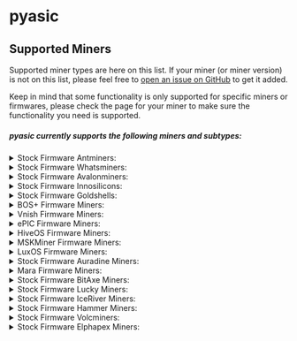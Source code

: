 # pyasic
## Supported Miners

Supported miner types are here on this list.  If your miner (or miner version) is not on this list, please feel free to [open an issue on GitHub](https://github.com/UpstreamData/pyasic/issues) to get it added.

Keep in mind that some functionality is only supported for specific miners or firmwares, please check the page for your miner to make sure the functionality you need is supported.

##### pyasic currently supports the following miners and subtypes:
<style>
details {
    margin:0px;
    padding-top:0px;
    padding-bottom:0px;
}
</style>

<details>
<summary>Stock Firmware Antminers:</summary>
    <ul>
        <details>
            <summary>X3 Series:</summary>
                <ul>
                    <li><a href="../antminer/X3#d3-stock">D3 (Stock)</a></li>
                    <li><a href="../antminer/X3#hs3-stock">HS3 (Stock)</a></li>
                    <li><a href="../antminer/X3#l3_1-stock">L3+ (Stock)</a></li>
                    <li><a href="../antminer/X3#ka3-stock">KA3 (Stock)</a></li>
                    <li><a href="../antminer/X3#ks3-stock">KS3 (Stock)</a></li>
                </ul>
        </details>
        <details>
            <summary>X5 Series:</summary>
                <ul>
                    <li><a href="../antminer/X5#dr5-stock">DR5 (Stock)</a></li>
                    <li><a href="../antminer/X5#ks5-stock">KS5 (Stock)</a></li>
                    <li><a href="../antminer/X5#ks5-stock">KS5 (Stock)</a></li>
                </ul>
        </details>
        <details>
            <summary>X7 Series:</summary>
                <ul>
                    <li><a href="../antminer/X7#l7-stock">L7 (Stock)</a></li>
                    <li><a href="../antminer/X7#k7-stock">K7 (Stock)</a></li>
                    <li><a href="../antminer/X7#d7-stock">D7 (Stock)</a></li>
                </ul>
        </details>
        <details>
            <summary>X9 Series:</summary>
                <ul>
                    <li><a href="../antminer/X9#e9pro-stock">E9Pro (Stock)</a></li>
                    <li><a href="../antminer/X9#d9-stock">D9 (Stock)</a></li>
                    <li><a href="../antminer/X9#s9-stock">S9 (Stock)</a></li>
                    <li><a href="../antminer/X9#s9i-stock">S9i (Stock)</a></li>
                    <li><a href="../antminer/X9#s9j-stock">S9j (Stock)</a></li>
                    <li><a href="../antminer/X9#t9-stock">T9 (Stock)</a></li>
                    <li><a href="../antminer/X9#l9-stock">L9 (Stock)</a></li>
                </ul>
        </details>
        <details>
            <summary>X15 Series:</summary>
                <ul>
                    <li><a href="../antminer/X15#z15-stock">Z15 (Stock)</a></li>
                    <li><a href="../antminer/X15#z15-pro-stock">Z15 Pro (Stock)</a></li>
                </ul>
        </details>
        <details>
            <summary>X17 Series:</summary>
                <ul>
                    <li><a href="../antminer/X17#s17-stock">S17 (Stock)</a></li>
                    <li><a href="../antminer/X17#s17_1-stock">S17+ (Stock)</a></li>
                    <li><a href="../antminer/X17#s17-pro-stock">S17 Pro (Stock)</a></li>
                    <li><a href="../antminer/X17#s17e-stock">S17e (Stock)</a></li>
                    <li><a href="../antminer/X17#t17-stock">T17 (Stock)</a></li>
                    <li><a href="../antminer/X17#t17_1-stock">T17+ (Stock)</a></li>
                    <li><a href="../antminer/X17#t17e-stock">T17e (Stock)</a></li>
                </ul>
        </details>
        <details>
            <summary>X19 Series:</summary>
                <ul>
                    <li><a href="../antminer/X19#s19-stock">S19 (Stock)</a></li>
                    <li><a href="../antminer/X19#s19l-stock">S19L (Stock)</a></li>
                    <li><a href="../antminer/X19#s19-pro-stock">S19 Pro (Stock)</a></li>
                    <li><a href="../antminer/X19#s19j-stock">S19j (Stock)</a></li>
                    <li><a href="../antminer/X19#s19i-stock">S19i (Stock)</a></li>
                    <li><a href="../antminer/X19#s19_1-stock">S19+ (Stock)</a></li>
                    <li><a href="../antminer/X19#s19j-no-pic-stock">S19j No PIC (Stock)</a></li>
                    <li><a href="../antminer/X19#s19-pro_1-stock">S19 Pro+ (Stock)</a></li>
                    <li><a href="../antminer/X19#s19j-pro-stock">S19j Pro (Stock)</a></li>
                    <li><a href="../antminer/X19#s19j_1-stock">S19j+ (Stock)</a></li>
                    <li><a href="../antminer/X19#s19j-pro_1-stock">S19j Pro+ (Stock)</a></li>
                    <li><a href="../antminer/X19#s19-xp-stock">S19 XP (Stock)</a></li>
                    <li><a href="../antminer/X19#s19a-stock">S19a (Stock)</a></li>
                    <li><a href="../antminer/X19#s19a-pro-stock">S19a Pro (Stock)</a></li>
                    <li><a href="../antminer/X19#s19-hydro-stock">S19 Hydro (Stock)</a></li>
                    <li><a href="../antminer/X19#s19-pro-hydro-stock">S19 Pro Hydro (Stock)</a></li>
                    <li><a href="../antminer/X19#s19-pro_1-hydro-stock">S19 Pro+ Hydro (Stock)</a></li>
                    <li><a href="../antminer/X19#s19k-pro-stock">S19K Pro (Stock)</a></li>
                    <li><a href="../antminer/X19#s19j-xp-stock">S19j XP (Stock)</a></li>
                    <li><a href="../antminer/X19#t19-stock">T19 (Stock)</a></li>
                </ul>
        </details>
        <details>
            <summary>X21 Series:</summary>
                <ul>
                    <li><a href="../antminer/X21#s21-stock">S21 (Stock)</a></li>
                    <li><a href="../antminer/X21#s21-stock">S21 (Stock)</a></li>
                    <li><a href="../antminer/X21#s21-stock">S21 (Stock)</a></li>
                    <li><a href="../antminer/X21#s21_1-stock">S21+ (Stock)</a></li>
                    <li><a href="../antminer/X21#s21_1-hydro-stock">S21+ Hydro (Stock)</a></li>
                    <li><a href="../antminer/X21#s21-pro-stock">S21 Pro (Stock)</a></li>
                    <li><a href="../antminer/X21#t21-stock">T21 (Stock)</a></li>
                    <li><a href="../antminer/X21#s21-hydro-stock">S21 Hydro (Stock)</a></li>
                </ul>
        </details>
    </ul>
</details>
<details>
<summary>Stock Firmware Whatsminers:</summary>
    <ul>
        <details>
            <summary>M2X Series:</summary>
                <ul>
                    <li><a href="../whatsminer/M2X#m20p-v10-stock">M20P V10 (Stock)</a></li>
                    <li><a href="../whatsminer/M2X#m20p-v30-stock">M20P V30 (Stock)</a></li>
                    <li><a href="../whatsminer/M2X#m20s_1-v30-stock">M20S+ V30 (Stock)</a></li>
                    <li><a href="../whatsminer/M2X#m20s-v10-stock">M20S V10 (Stock)</a></li>
                    <li><a href="../whatsminer/M2X#m20s-v20-stock">M20S V20 (Stock)</a></li>
                    <li><a href="../whatsminer/M2X#m20s-v30-stock">M20S V30 (Stock)</a></li>
                    <li><a href="../whatsminer/M2X#m20-v10-stock">M20 V10 (Stock)</a></li>
                    <li><a href="../whatsminer/M2X#m21s_1-v20-stock">M21S+ V20 (Stock)</a></li>
                    <li><a href="../whatsminer/M2X#m21s-v20-stock">M21S V20 (Stock)</a></li>
                    <li><a href="../whatsminer/M2X#m21s-v60-stock">M21S V60 (Stock)</a></li>
                    <li><a href="../whatsminer/M2X#m21s-v70-stock">M21S V70 (Stock)</a></li>
                    <li><a href="../whatsminer/M2X#m21-v10-stock">M21 V10 (Stock)</a></li>
                    <li><a href="../whatsminer/M2X#m29-v10-stock">M29 V10 (Stock)</a></li>
                </ul>
        </details>
        <details>
            <summary>M3X Series:</summary>
                <ul>
                    <li><a href="../whatsminer/M3X#m30k-v10-stock">M30K V10 (Stock)</a></li>
                    <li><a href="../whatsminer/M3X#m30l-v10-stock">M30L V10 (Stock)</a></li>
                    <li><a href="../whatsminer/M3X#m30s_1_1-v10-stock">M30S++ V10 (Stock)</a></li>
                    <li><a href="../whatsminer/M3X#m30s_1_1-v20-stock">M30S++ V20 (Stock)</a></li>
                    <li><a href="../whatsminer/M3X#m30s_1_1-ve30-stock">M30S++ VE30 (Stock)</a></li>
                    <li><a href="../whatsminer/M3X#m30s_1_1-ve40-stock">M30S++ VE40 (Stock)</a></li>
                    <li><a href="../whatsminer/M3X#m30s_1_1-ve50-stock">M30S++ VE50 (Stock)</a></li>
                    <li><a href="../whatsminer/M3X#m30s_1_1-vf40-stock">M30S++ VF40 (Stock)</a></li>
                    <li><a href="../whatsminer/M3X#m30s_1_1-vg30-stock">M30S++ VG30 (Stock)</a></li>
                    <li><a href="../whatsminer/M3X#m30s_1_1-vg40-stock">M30S++ VG40 (Stock)</a></li>
                    <li><a href="../whatsminer/M3X#m30s_1_1-vg50-stock">M30S++ VG50 (Stock)</a></li>
                    <li><a href="../whatsminer/M3X#m30s_1_1-vh10-stock">M30S++ VH10 (Stock)</a></li>
                    <li><a href="../whatsminer/M3X#m30s_1_1-vh100-stock">M30S++ VH100 (Stock)</a></li>
                    <li><a href="../whatsminer/M3X#m30s_1_1-vh110-stock">M30S++ VH110 (Stock)</a></li>
                    <li><a href="../whatsminer/M3X#m30s_1_1-vh20-stock">M30S++ VH20 (Stock)</a></li>
                    <li><a href="../whatsminer/M3X#m30s_1_1-vh30-stock">M30S++ VH30 (Stock)</a></li>
                    <li><a href="../whatsminer/M3X#m30s_1_1-vh40-stock">M30S++ VH40 (Stock)</a></li>
                    <li><a href="../whatsminer/M3X#m30s_1_1-vh50-stock">M30S++ VH50 (Stock)</a></li>
                    <li><a href="../whatsminer/M3X#m30s_1_1-vh60-stock">M30S++ VH60 (Stock)</a></li>
                    <li><a href="../whatsminer/M3X#m30s_1_1-vh70-stock">M30S++ VH70 (Stock)</a></li>
                    <li><a href="../whatsminer/M3X#m30s_1_1-vh80-stock">M30S++ VH80 (Stock)</a></li>
                    <li><a href="../whatsminer/M3X#m30s_1_1-vh90-stock">M30S++ VH90 (Stock)</a></li>
                    <li><a href="../whatsminer/M3X#m30s_1_1-vi30-stock">M30S++ VI30 (Stock)</a></li>
                    <li><a href="../whatsminer/M3X#m30s_1_1-vj20-stock">M30S++ VJ20 (Stock)</a></li>
                    <li><a href="../whatsminer/M3X#m30s_1_1-vj30-stock">M30S++ VJ30 (Stock)</a></li>
                    <li><a href="../whatsminer/M3X#m30s_1_1-vj50-stock">M30S++ VJ50 (Stock)</a></li>
                    <li><a href="../whatsminer/M3X#m30s_1_1-vj60-stock">M30S++ VJ60 (Stock)</a></li>
                    <li><a href="../whatsminer/M3X#m30s_1_1-vj70-stock">M30S++ VJ70 (Stock)</a></li>
                    <li><a href="../whatsminer/M3X#m30s_1_1-vk30-stock">M30S++ VK30 (Stock)</a></li>
                    <li><a href="../whatsminer/M3X#m30s_1_1-vk40-stock">M30S++ VK40 (Stock)</a></li>
                    <li><a href="../whatsminer/M3X#m30s_1-v10-stock">M30S+ V10 (Stock)</a></li>
                    <li><a href="../whatsminer/M3X#m30s_1-v100-stock">M30S+ V100 (Stock)</a></li>
                    <li><a href="../whatsminer/M3X#m30s_1-v20-stock">M30S+ V20 (Stock)</a></li>
                    <li><a href="../whatsminer/M3X#m30s_1-v30-stock">M30S+ V30 (Stock)</a></li>
                    <li><a href="../whatsminer/M3X#m30s_1-v40-stock">M30S+ V40 (Stock)</a></li>
                    <li><a href="../whatsminer/M3X#m30s_1-v50-stock">M30S+ V50 (Stock)</a></li>
                    <li><a href="../whatsminer/M3X#m30s_1-v60-stock">M30S+ V60 (Stock)</a></li>
                    <li><a href="../whatsminer/M3X#m30s_1-v70-stock">M30S+ V70 (Stock)</a></li>
                    <li><a href="../whatsminer/M3X#m30s_1-v80-stock">M30S+ V80 (Stock)</a></li>
                    <li><a href="../whatsminer/M3X#m30s_1-v90-stock">M30S+ V90 (Stock)</a></li>
                    <li><a href="../whatsminer/M3X#m30s_1-ve100-stock">M30S+ VE100 (Stock)</a></li>
                    <li><a href="../whatsminer/M3X#m30s_1-ve30-stock">M30S+ VE30 (Stock)</a></li>
                    <li><a href="../whatsminer/M3X#m30s_1-ve40-stock">M30S+ VE40 (Stock)</a></li>
                    <li><a href="../whatsminer/M3X#m30s_1-ve50-stock">M30S+ VE50 (Stock)</a></li>
                    <li><a href="../whatsminer/M3X#m30s_1-ve60-stock">M30S+ VE60 (Stock)</a></li>
                    <li><a href="../whatsminer/M3X#m30s_1-ve70-stock">M30S+ VE70 (Stock)</a></li>
                    <li><a href="../whatsminer/M3X#m30s_1-ve80-stock">M30S+ VE80 (Stock)</a></li>
                    <li><a href="../whatsminer/M3X#m30s_1-ve90-stock">M30S+ VE90 (Stock)</a></li>
                    <li><a href="../whatsminer/M3X#m30s_1-vf20-stock">M30S+ VF20 (Stock)</a></li>
                    <li><a href="../whatsminer/M3X#m30s_1-vf30-stock">M30S+ VF30 (Stock)</a></li>
                    <li><a href="../whatsminer/M3X#m30s_1-vg20-stock">M30S+ VG20 (Stock)</a></li>
                    <li><a href="../whatsminer/M3X#m30s_1-vg30-stock">M30S+ VG30 (Stock)</a></li>
                    <li><a href="../whatsminer/M3X#m30s_1-vg40-stock">M30S+ VG40 (Stock)</a></li>
                    <li><a href="../whatsminer/M3X#m30s_1-vg50-stock">M30S+ VG50 (Stock)</a></li>
                    <li><a href="../whatsminer/M3X#m30s_1-vg60-stock">M30S+ VG60 (Stock)</a></li>
                    <li><a href="../whatsminer/M3X#m30s_1-vh10-stock">M30S+ VH10 (Stock)</a></li>
                    <li><a href="../whatsminer/M3X#m30s_1-vh20-stock">M30S+ VH20 (Stock)</a></li>
                    <li><a href="../whatsminer/M3X#m30s_1-vh30-stock">M30S+ VH30 (Stock)</a></li>
                    <li><a href="../whatsminer/M3X#m30s_1-vh40-stock">M30S+ VH40 (Stock)</a></li>
                    <li><a href="../whatsminer/M3X#m30s_1-vh50-stock">M30S+ VH50 (Stock)</a></li>
                    <li><a href="../whatsminer/M3X#m30s_1-vh60-stock">M30S+ VH60 (Stock)</a></li>
                    <li><a href="../whatsminer/M3X#m30s_1-vh70-stock">M30S+ VH70 (Stock)</a></li>
                    <li><a href="../whatsminer/M3X#m30s_1-vi30-stock">M30S+ VI30 (Stock)</a></li>
                    <li><a href="../whatsminer/M3X#m30s_1-vj30-stock">M30S+ VJ30 (Stock)</a></li>
                    <li><a href="../whatsminer/M3X#m30s_1-vj40-stock">M30S+ VJ40 (Stock)</a></li>
                    <li><a href="../whatsminer/M3X#m30s-v10-stock">M30S V10 (Stock)</a></li>
                    <li><a href="../whatsminer/M3X#m30s-v20-stock">M30S V20 (Stock)</a></li>
                    <li><a href="../whatsminer/M3X#m30s-v30-stock">M30S V30 (Stock)</a></li>
                    <li><a href="../whatsminer/M3X#m30s-v40-stock">M30S V40 (Stock)</a></li>
                    <li><a href="../whatsminer/M3X#m30s-v50-stock">M30S V50 (Stock)</a></li>
                    <li><a href="../whatsminer/M3X#m30s-v60-stock">M30S V60 (Stock)</a></li>
                    <li><a href="../whatsminer/M3X#m30s-v70-stock">M30S V70 (Stock)</a></li>
                    <li><a href="../whatsminer/M3X#m30s-v80-stock">M30S V80 (Stock)</a></li>
                    <li><a href="../whatsminer/M3X#m30s-ve10-stock">M30S VE10 (Stock)</a></li>
                    <li><a href="../whatsminer/M3X#m30s-ve20-stock">M30S VE20 (Stock)</a></li>
                    <li><a href="../whatsminer/M3X#m30s-ve30-stock">M30S VE30 (Stock)</a></li>
                    <li><a href="../whatsminer/M3X#m30s-ve40-stock">M30S VE40 (Stock)</a></li>
                    <li><a href="../whatsminer/M3X#m30s-ve50-stock">M30S VE50 (Stock)</a></li>
                    <li><a href="../whatsminer/M3X#m30s-ve60-stock">M30S VE60 (Stock)</a></li>
                    <li><a href="../whatsminer/M3X#m30s-ve70-stock">M30S VE70 (Stock)</a></li>
                    <li><a href="../whatsminer/M3X#m30s-vf10-stock">M30S VF10 (Stock)</a></li>
                    <li><a href="../whatsminer/M3X#m30s-vf20-stock">M30S VF20 (Stock)</a></li>
                    <li><a href="../whatsminer/M3X#m30s-vf30-stock">M30S VF30 (Stock)</a></li>
                    <li><a href="../whatsminer/M3X#m30s-vg10-stock">M30S VG10 (Stock)</a></li>
                    <li><a href="../whatsminer/M3X#m30s-vg20-stock">M30S VG20 (Stock)</a></li>
                    <li><a href="../whatsminer/M3X#m30s-vg30-stock">M30S VG30 (Stock)</a></li>
                    <li><a href="../whatsminer/M3X#m30s-vg40-stock">M30S VG40 (Stock)</a></li>
                    <li><a href="../whatsminer/M3X#m30s-vh10-stock">M30S VH10 (Stock)</a></li>
                    <li><a href="../whatsminer/M3X#m30s-vh20-stock">M30S VH20 (Stock)</a></li>
                    <li><a href="../whatsminer/M3X#m30s-vh30-stock">M30S VH30 (Stock)</a></li>
                    <li><a href="../whatsminer/M3X#m30s-vh40-stock">M30S VH40 (Stock)</a></li>
                    <li><a href="../whatsminer/M3X#m30s-vh50-stock">M30S VH50 (Stock)</a></li>
                    <li><a href="../whatsminer/M3X#m30s-vh60-stock">M30S VH60 (Stock)</a></li>
                    <li><a href="../whatsminer/M3X#m30s-vi20-stock">M30S VI20 (Stock)</a></li>
                    <li><a href="../whatsminer/M3X#m30s-vj30-stock">M30S VJ30 (Stock)</a></li>
                    <li><a href="../whatsminer/M3X#m30-v10-stock">M30 V10 (Stock)</a></li>
                    <li><a href="../whatsminer/M3X#m30-v20-stock">M30 V20 (Stock)</a></li>
                    <li><a href="../whatsminer/M3X#m31h-v10-stock">M31H V10 (Stock)</a></li>
                    <li><a href="../whatsminer/M3X#m31h-v40-stock">M31H V40 (Stock)</a></li>
                    <li><a href="../whatsminer/M3X#m31l-v10-stock">M31L V10 (Stock)</a></li>
                    <li><a href="../whatsminer/M3X#m31s_1-v10-stock">M31S+ V10 (Stock)</a></li>
                    <li><a href="../whatsminer/M3X#m31s_1-v100-stock">M31S+ V100 (Stock)</a></li>
                    <li><a href="../whatsminer/M3X#m31s_1-v20-stock">M31S+ V20 (Stock)</a></li>
                    <li><a href="../whatsminer/M3X#m31s_1-v30-stock">M31S+ V30 (Stock)</a></li>
                    <li><a href="../whatsminer/M3X#m31s_1-v40-stock">M31S+ V40 (Stock)</a></li>
                    <li><a href="../whatsminer/M3X#m31s_1-v50-stock">M31S+ V50 (Stock)</a></li>
                    <li><a href="../whatsminer/M3X#m31s_1-v60-stock">M31S+ V60 (Stock)</a></li>
                    <li><a href="../whatsminer/M3X#m31s_1-v80-stock">M31S+ V80 (Stock)</a></li>
                    <li><a href="../whatsminer/M3X#m31s_1-v90-stock">M31S+ V90 (Stock)</a></li>
                    <li><a href="../whatsminer/M3X#m31s_1-ve10-stock">M31S+ VE10 (Stock)</a></li>
                    <li><a href="../whatsminer/M3X#m31s_1-ve20-stock">M31S+ VE20 (Stock)</a></li>
                    <li><a href="../whatsminer/M3X#m31s_1-ve30-stock">M31S+ VE30 (Stock)</a></li>
                    <li><a href="../whatsminer/M3X#m31s_1-ve40-stock">M31S+ VE40 (Stock)</a></li>
                    <li><a href="../whatsminer/M3X#m31s_1-ve50-stock">M31S+ VE50 (Stock)</a></li>
                    <li><a href="../whatsminer/M3X#m31s_1-ve60-stock">M31S+ VE60 (Stock)</a></li>
                    <li><a href="../whatsminer/M3X#m31s_1-ve80-stock">M31S+ VE80 (Stock)</a></li>
                    <li><a href="../whatsminer/M3X#m31s_1-vf20-stock">M31S+ VF20 (Stock)</a></li>
                    <li><a href="../whatsminer/M3X#m31s_1-vf30-stock">M31S+ VF30 (Stock)</a></li>
                    <li><a href="../whatsminer/M3X#m31s_1-vg20-stock">M31S+ VG20 (Stock)</a></li>
                    <li><a href="../whatsminer/M3X#m31s_1-vg30-stock">M31S+ VG30 (Stock)</a></li>
                    <li><a href="../whatsminer/M3X#m31se-v10-stock">M31SE V10 (Stock)</a></li>
                    <li><a href="../whatsminer/M3X#m31se-v20-stock">M31SE V20 (Stock)</a></li>
                    <li><a href="../whatsminer/M3X#m31se-v30-stock">M31SE V30 (Stock)</a></li>
                    <li><a href="../whatsminer/M3X#m31s-v10-stock">M31S V10 (Stock)</a></li>
                    <li><a href="../whatsminer/M3X#m31s-v20-stock">M31S V20 (Stock)</a></li>
                    <li><a href="../whatsminer/M3X#m31s-v30-stock">M31S V30 (Stock)</a></li>
                    <li><a href="../whatsminer/M3X#m31s-v40-stock">M31S V40 (Stock)</a></li>
                    <li><a href="../whatsminer/M3X#m31s-v50-stock">M31S V50 (Stock)</a></li>
                    <li><a href="../whatsminer/M3X#m31s-v60-stock">M31S V60 (Stock)</a></li>
                    <li><a href="../whatsminer/M3X#m31s-v70-stock">M31S V70 (Stock)</a></li>
                    <li><a href="../whatsminer/M3X#m31s-v80-stock">M31S V80 (Stock)</a></li>
                    <li><a href="../whatsminer/M3X#m31s-v90-stock">M31S V90 (Stock)</a></li>
                    <li><a href="../whatsminer/M3X#m31s-ve10-stock">M31S VE10 (Stock)</a></li>
                    <li><a href="../whatsminer/M3X#m31s-ve20-stock">M31S VE20 (Stock)</a></li>
                    <li><a href="../whatsminer/M3X#m31s-ve30-stock">M31S VE30 (Stock)</a></li>
                    <li><a href="../whatsminer/M3X#m31-v10-stock">M31 V10 (Stock)</a></li>
                    <li><a href="../whatsminer/M3X#m31-v20-stock">M31 V20 (Stock)</a></li>
                    <li><a href="../whatsminer/M3X#m32-v10-stock">M32 V10 (Stock)</a></li>
                    <li><a href="../whatsminer/M3X#m32-v20-stock">M32 V20 (Stock)</a></li>
                    <li><a href="../whatsminer/M3X#m33s_1_1-vg40-stock">M33S++ VG40 (Stock)</a></li>
                    <li><a href="../whatsminer/M3X#m33s_1_1-vh20-stock">M33S++ VH20 (Stock)</a></li>
                    <li><a href="../whatsminer/M3X#m33s_1_1-vh30-stock">M33S++ VH30 (Stock)</a></li>
                    <li><a href="../whatsminer/M3X#m33s_1-vg20-stock">M33S+ VG20 (Stock)</a></li>
                    <li><a href="../whatsminer/M3X#m33s_1-vg30-stock">M33S+ VG30 (Stock)</a></li>
                    <li><a href="../whatsminer/M3X#m33s_1-vh20-stock">M33S+ VH20 (Stock)</a></li>
                    <li><a href="../whatsminer/M3X#m33s_1-vh30-stock">M33S+ VH30 (Stock)</a></li>
                    <li><a href="../whatsminer/M3X#m33s-vg30-stock">M33S VG30 (Stock)</a></li>
                    <li><a href="../whatsminer/M3X#m33-v10-stock">M33 V10 (Stock)</a></li>
                    <li><a href="../whatsminer/M3X#m33-v20-stock">M33 V20 (Stock)</a></li>
                    <li><a href="../whatsminer/M3X#m33-v30-stock">M33 V30 (Stock)</a></li>
                    <li><a href="../whatsminer/M3X#m34s_1-ve10-stock">M34S+ VE10 (Stock)</a></li>
                    <li><a href="../whatsminer/M3X#m36s_1_1-vh30-stock">M36S++ VH30 (Stock)</a></li>
                    <li><a href="../whatsminer/M3X#m36s_1-vg30-stock">M36S+ VG30 (Stock)</a></li>
                    <li><a href="../whatsminer/M3X#m36s-ve10-stock">M36S VE10 (Stock)</a></li>
                    <li><a href="../whatsminer/M3X#m39-v10-stock">M39 V10 (Stock)</a></li>
                    <li><a href="../whatsminer/M3X#m39-v20-stock">M39 V20 (Stock)</a></li>
                    <li><a href="../whatsminer/M3X#m39-v30-stock">M39 V30 (Stock)</a></li>
                </ul>
        </details>
        <details>
            <summary>M5X Series:</summary>
                <ul>
                    <li><a href="../whatsminer/M5X#m50s_1_1-vk10-stock">M50S++ VK10 (Stock)</a></li>
                    <li><a href="../whatsminer/M5X#m50s_1_1-vk20-stock">M50S++ VK20 (Stock)</a></li>
                    <li><a href="../whatsminer/M5X#m50s_1_1-vk30-stock">M50S++ VK30 (Stock)</a></li>
                    <li><a href="../whatsminer/M5X#m50s_1_1-vk40-stock">M50S++ VK40 (Stock)</a></li>
                    <li><a href="../whatsminer/M5X#m50s_1_1-vk50-stock">M50S++ VK50 (Stock)</a></li>
                    <li><a href="../whatsminer/M5X#m50s_1_1-vk60-stock">M50S++ VK60 (Stock)</a></li>
                    <li><a href="../whatsminer/M5X#m50s_1_1-vl20-stock">M50S++ VL20 (Stock)</a></li>
                    <li><a href="../whatsminer/M5X#m50s_1_1-vl30-stock">M50S++ VL30 (Stock)</a></li>
                    <li><a href="../whatsminer/M5X#m50s_1_1-vl40-stock">M50S++ VL40 (Stock)</a></li>
                    <li><a href="../whatsminer/M5X#m50s_1_1-vl50-stock">M50S++ VL50 (Stock)</a></li>
                    <li><a href="../whatsminer/M5X#m50s_1_1-vl60-stock">M50S++ VL60 (Stock)</a></li>
                    <li><a href="../whatsminer/M5X#m50s_1-vh30-stock">M50S+ VH30 (Stock)</a></li>
                    <li><a href="../whatsminer/M5X#m50s_1-vh40-stock">M50S+ VH40 (Stock)</a></li>
                    <li><a href="../whatsminer/M5X#m50s_1-vj30-stock">M50S+ VJ30 (Stock)</a></li>
                    <li><a href="../whatsminer/M5X#m50s_1-vj40-stock">M50S+ VJ40 (Stock)</a></li>
                    <li><a href="../whatsminer/M5X#m50s_1-vj60-stock">M50S+ VJ60 (Stock)</a></li>
                    <li><a href="../whatsminer/M5X#m50s_1-vk10-stock">M50S+ VK10 (Stock)</a></li>
                    <li><a href="../whatsminer/M5X#m50s_1-vk20-stock">M50S+ VK20 (Stock)</a></li>
                    <li><a href="../whatsminer/M5X#m50s_1-vk30-stock">M50S+ VK30 (Stock)</a></li>
                    <li><a href="../whatsminer/M5X#m50s_1-vl10-stock">M50S+ VL10 (Stock)</a></li>
                    <li><a href="../whatsminer/M5X#m50s_1-vl20-stock">M50S+ VL20 (Stock)</a></li>
                    <li><a href="../whatsminer/M5X#m50s_1-vl30-stock">M50S+ VL30 (Stock)</a></li>
                    <li><a href="../whatsminer/M5X#m50s-vh10-stock">M50S VH10 (Stock)</a></li>
                    <li><a href="../whatsminer/M5X#m50s-vh20-stock">M50S VH20 (Stock)</a></li>
                    <li><a href="../whatsminer/M5X#m50s-vh30-stock">M50S VH30 (Stock)</a></li>
                    <li><a href="../whatsminer/M5X#m50s-vh40-stock">M50S VH40 (Stock)</a></li>
                    <li><a href="../whatsminer/M5X#m50s-vh50-stock">M50S VH50 (Stock)</a></li>
                    <li><a href="../whatsminer/M5X#m50s-vj10-stock">M50S VJ10 (Stock)</a></li>
                    <li><a href="../whatsminer/M5X#m50s-vj20-stock">M50S VJ20 (Stock)</a></li>
                    <li><a href="../whatsminer/M5X#m50s-vj30-stock">M50S VJ30 (Stock)</a></li>
                    <li><a href="../whatsminer/M5X#m50s-vj40-stock">M50S VJ40 (Stock)</a></li>
                    <li><a href="../whatsminer/M5X#m50s-vj50-stock">M50S VJ50 (Stock)</a></li>
                    <li><a href="../whatsminer/M5X#m50s-vk10-stock">M50S VK10 (Stock)</a></li>
                    <li><a href="../whatsminer/M5X#m50s-vk20-stock">M50S VK20 (Stock)</a></li>
                    <li><a href="../whatsminer/M5X#m50s-vk30-stock">M50S VK30 (Stock)</a></li>
                    <li><a href="../whatsminer/M5X#m50s-vk50-stock">M50S VK50 (Stock)</a></li>
                    <li><a href="../whatsminer/M5X#m50s-vk60-stock">M50S VK60 (Stock)</a></li>
                    <li><a href="../whatsminer/M5X#m50s-vk70-stock">M50S VK70 (Stock)</a></li>
                    <li><a href="../whatsminer/M5X#m50s-vk80-stock">M50S VK80 (Stock)</a></li>
                    <li><a href="../whatsminer/M5X#m50s-vl20-stock">M50S VL20 (Stock)</a></li>
                    <li><a href="../whatsminer/M5X#m50s-vl30-stock">M50S VL30 (Stock)</a></li>
                    <li><a href="../whatsminer/M5X#m50-ve30-stock">M50 VE30 (Stock)</a></li>
                    <li><a href="../whatsminer/M5X#m50-vg30-stock">M50 VG30 (Stock)</a></li>
                    <li><a href="../whatsminer/M5X#m50-vh10-stock">M50 VH10 (Stock)</a></li>
                    <li><a href="../whatsminer/M5X#m50-vh20-stock">M50 VH20 (Stock)</a></li>
                    <li><a href="../whatsminer/M5X#m50-vh30-stock">M50 VH30 (Stock)</a></li>
                    <li><a href="../whatsminer/M5X#m50-vh40-stock">M50 VH40 (Stock)</a></li>
                    <li><a href="../whatsminer/M5X#m50-vh50-stock">M50 VH50 (Stock)</a></li>
                    <li><a href="../whatsminer/M5X#m50-vh60-stock">M50 VH60 (Stock)</a></li>
                    <li><a href="../whatsminer/M5X#m50-vh70-stock">M50 VH70 (Stock)</a></li>
                    <li><a href="../whatsminer/M5X#m50-vh80-stock">M50 VH80 (Stock)</a></li>
                    <li><a href="../whatsminer/M5X#m50-vh90-stock">M50 VH90 (Stock)</a></li>
                    <li><a href="../whatsminer/M5X#m50-vj10-stock">M50 VJ10 (Stock)</a></li>
                    <li><a href="../whatsminer/M5X#m50-vj20-stock">M50 VJ20 (Stock)</a></li>
                    <li><a href="../whatsminer/M5X#m50-vj30-stock">M50 VJ30 (Stock)</a></li>
                    <li><a href="../whatsminer/M5X#m50-vj40-stock">M50 VJ40 (Stock)</a></li>
                    <li><a href="../whatsminer/M5X#m50-vj60-stock">M50 VJ60 (Stock)</a></li>
                    <li><a href="../whatsminer/M5X#m50-vk40-stock">M50 VK40 (Stock)</a></li>
                    <li><a href="../whatsminer/M5X#m50-vk50-stock">M50 VK50 (Stock)</a></li>
                    <li><a href="../whatsminer/M5X#m52s_1_1-vl10-stock">M52S++ VL10 (Stock)</a></li>
                    <li><a href="../whatsminer/M5X#m52s-vk30-stock">M52S VK30 (Stock)</a></li>
                    <li><a href="../whatsminer/M5X#m53h-vh10-stock">M53H VH10 (Stock)</a></li>
                    <li><a href="../whatsminer/M5X#m53s_1_1-vk10-stock">M53S++ VK10 (Stock)</a></li>
                    <li><a href="../whatsminer/M5X#m53s_1_1-vk20-stock">M53S++ VK20 (Stock)</a></li>
                    <li><a href="../whatsminer/M5X#m53s_1_1-vk30-stock">M53S++ VK30 (Stock)</a></li>
                    <li><a href="../whatsminer/M5X#m53s_1_1-vk50-stock">M53S++ VK50 (Stock)</a></li>
                    <li><a href="../whatsminer/M5X#m53s_1_1-vl10-stock">M53S++ VL10 (Stock)</a></li>
                    <li><a href="../whatsminer/M5X#m53s_1_1-vl30-stock">M53S++ VL30 (Stock)</a></li>
                    <li><a href="../whatsminer/M5X#m53s_1-vj30-stock">M53S+ VJ30 (Stock)</a></li>
                    <li><a href="../whatsminer/M5X#m53s_1-vj40-stock">M53S+ VJ40 (Stock)</a></li>
                    <li><a href="../whatsminer/M5X#m53s_1-vj50-stock">M53S+ VJ50 (Stock)</a></li>
                    <li><a href="../whatsminer/M5X#m53s_1-vk30-stock">M53S+ VK30 (Stock)</a></li>
                    <li><a href="../whatsminer/M5X#m53s-vh20-stock">M53S VH20 (Stock)</a></li>
                    <li><a href="../whatsminer/M5X#m53s-vh30-stock">M53S VH30 (Stock)</a></li>
                    <li><a href="../whatsminer/M5X#m53s-vj30-stock">M53S VJ30 (Stock)</a></li>
                    <li><a href="../whatsminer/M5X#m53s-vj40-stock">M53S VJ40 (Stock)</a></li>
                    <li><a href="../whatsminer/M5X#m53s-vk30-stock">M53S VK30 (Stock)</a></li>
                    <li><a href="../whatsminer/M5X#m53-vh30-stock">M53 VH30 (Stock)</a></li>
                    <li><a href="../whatsminer/M5X#m53-vh40-stock">M53 VH40 (Stock)</a></li>
                    <li><a href="../whatsminer/M5X#m53-vh50-stock">M53 VH50 (Stock)</a></li>
                    <li><a href="../whatsminer/M5X#m53-vk30-stock">M53 VK30 (Stock)</a></li>
                    <li><a href="../whatsminer/M5X#m53-vk60-stock">M53 VK60 (Stock)</a></li>
                    <li><a href="../whatsminer/M5X#m54s_1_1-vk30-stock">M54S++ VK30 (Stock)</a></li>
                    <li><a href="../whatsminer/M5X#m54s_1_1-vl30-stock">M54S++ VL30 (Stock)</a></li>
                    <li><a href="../whatsminer/M5X#m54s_1_1-vl40-stock">M54S++ VL40 (Stock)</a></li>
                    <li><a href="../whatsminer/M5X#m56s_1_1-vk10-stock">M56S++ VK10 (Stock)</a></li>
                    <li><a href="../whatsminer/M5X#m56s_1_1-vk30-stock">M56S++ VK30 (Stock)</a></li>
                    <li><a href="../whatsminer/M5X#m56s_1_1-vk40-stock">M56S++ VK40 (Stock)</a></li>
                    <li><a href="../whatsminer/M5X#m56s_1_1-vk50-stock">M56S++ VK50 (Stock)</a></li>
                    <li><a href="../whatsminer/M5X#m56s_1-vj30-stock">M56S+ VJ30 (Stock)</a></li>
                    <li><a href="../whatsminer/M5X#m56s_1-vk30-stock">M56S+ VK30 (Stock)</a></li>
                    <li><a href="../whatsminer/M5X#m56s_1-vk40-stock">M56S+ VK40 (Stock)</a></li>
                    <li><a href="../whatsminer/M5X#m56s_1-vk50-stock">M56S+ VK50 (Stock)</a></li>
                    <li><a href="../whatsminer/M5X#m56s-vh30-stock">M56S VH30 (Stock)</a></li>
                    <li><a href="../whatsminer/M5X#m56s-vj30-stock">M56S VJ30 (Stock)</a></li>
                    <li><a href="../whatsminer/M5X#m56s-vj40-stock">M56S VJ40 (Stock)</a></li>
                    <li><a href="../whatsminer/M5X#m56-vh30-stock">M56 VH30 (Stock)</a></li>
                    <li><a href="../whatsminer/M5X#m59-vh30-stock">M59 VH30 (Stock)</a></li>
                </ul>
        </details>
        <details>
            <summary>M6X Series:</summary>
                <ul>
                    <li><a href="../whatsminer/M6X#m60s_1_1-vl30-stock">M60S++ VL30 (Stock)</a></li>
                    <li><a href="../whatsminer/M6X#m60s_1_1-vl40-stock">M60S++ VL40 (Stock)</a></li>
                    <li><a href="../whatsminer/M6X#m60s_1-vk30-stock">M60S+ VK30 (Stock)</a></li>
                    <li><a href="../whatsminer/M6X#m60s_1-vk40-stock">M60S+ VK40 (Stock)</a></li>
                    <li><a href="../whatsminer/M6X#m60s_1-vk50-stock">M60S+ VK50 (Stock)</a></li>
                    <li><a href="../whatsminer/M6X#m60s_1-vk60-stock">M60S+ VK60 (Stock)</a></li>
                    <li><a href="../whatsminer/M6X#m60s_1-vk70-stock">M60S+ VK70 (Stock)</a></li>
                    <li><a href="../whatsminer/M6X#m60s_1-vl10-stock">M60S+ VL10 (Stock)</a></li>
                    <li><a href="../whatsminer/M6X#m60s_1-vl30-stock">M60S+ VL30 (Stock)</a></li>
                    <li><a href="../whatsminer/M6X#m60s_1-vl40-stock">M60S+ VL40 (Stock)</a></li>
                    <li><a href="../whatsminer/M6X#m60s_1-vl50-stock">M60S+ VL50 (Stock)</a></li>
                    <li><a href="../whatsminer/M6X#m60s_1-vl60-stock">M60S+ VL60 (Stock)</a></li>
                    <li><a href="../whatsminer/M6X#m60s-vk10-stock">M60S VK10 (Stock)</a></li>
                    <li><a href="../whatsminer/M6X#m60s-vk20-stock">M60S VK20 (Stock)</a></li>
                    <li><a href="../whatsminer/M6X#m60s-vk30-stock">M60S VK30 (Stock)</a></li>
                    <li><a href="../whatsminer/M6X#m60s-vk40-stock">M60S VK40 (Stock)</a></li>
                    <li><a href="../whatsminer/M6X#m60s-vl10-stock">M60S VL10 (Stock)</a></li>
                    <li><a href="../whatsminer/M6X#m60s-vl20-stock">M60S VL20 (Stock)</a></li>
                    <li><a href="../whatsminer/M6X#m60s-vl30-stock">M60S VL30 (Stock)</a></li>
                    <li><a href="../whatsminer/M6X#m60s-vl40-stock">M60S VL40 (Stock)</a></li>
                    <li><a href="../whatsminer/M6X#m60s-vl50-stock">M60S VL50 (Stock)</a></li>
                    <li><a href="../whatsminer/M6X#m60s-vl60-stock">M60S VL60 (Stock)</a></li>
                    <li><a href="../whatsminer/M6X#m60s-vl70-stock">M60S VL70 (Stock)</a></li>
                    <li><a href="../whatsminer/M6X#m60-vk10-stock">M60 VK10 (Stock)</a></li>
                    <li><a href="../whatsminer/M6X#m60-vk20-stock">M60 VK20 (Stock)</a></li>
                    <li><a href="../whatsminer/M6X#m60-vk30-stock">M60 VK30 (Stock)</a></li>
                    <li><a href="../whatsminer/M6X#m60-vk40-stock">M60 VK40 (Stock)</a></li>
                    <li><a href="../whatsminer/M6X#m60-vk6a-stock">M60 VK6A (Stock)</a></li>
                    <li><a href="../whatsminer/M6X#m60-vl10-stock">M60 VL10 (Stock)</a></li>
                    <li><a href="../whatsminer/M6X#m60-vl20-stock">M60 VL20 (Stock)</a></li>
                    <li><a href="../whatsminer/M6X#m60-vl30-stock">M60 VL30 (Stock)</a></li>
                    <li><a href="../whatsminer/M6X#m60-vl40-stock">M60 VL40 (Stock)</a></li>
                    <li><a href="../whatsminer/M6X#m60-vl50-stock">M60 VL50 (Stock)</a></li>
                    <li><a href="../whatsminer/M6X#m61s_1-vl30-stock">M61S+ VL30 (Stock)</a></li>
                    <li><a href="../whatsminer/M6X#m61s-vl10-stock">M61S VL10 (Stock)</a></li>
                    <li><a href="../whatsminer/M6X#m61s-vl20-stock">M61S VL20 (Stock)</a></li>
                    <li><a href="../whatsminer/M6X#m61s-vl30-stock">M61S VL30 (Stock)</a></li>
                    <li><a href="../whatsminer/M6X#m61-vk10-stock">M61 VK10 (Stock)</a></li>
                    <li><a href="../whatsminer/M6X#m61-vk20-stock">M61 VK20 (Stock)</a></li>
                    <li><a href="../whatsminer/M6X#m61-vk30-stock">M61 VK30 (Stock)</a></li>
                    <li><a href="../whatsminer/M6X#m61-vk40-stock">M61 VK40 (Stock)</a></li>
                    <li><a href="../whatsminer/M6X#m61-vl10-stock">M61 VL10 (Stock)</a></li>
                    <li><a href="../whatsminer/M6X#m61-vl30-stock">M61 VL30 (Stock)</a></li>
                    <li><a href="../whatsminer/M6X#m61-vl40-stock">M61 VL40 (Stock)</a></li>
                    <li><a href="../whatsminer/M6X#m61-vl50-stock">M61 VL50 (Stock)</a></li>
                    <li><a href="../whatsminer/M6X#m61-vl60-stock">M61 VL60 (Stock)</a></li>
                    <li><a href="../whatsminer/M6X#m62s_1-vk30-stock">M62S+ VK30 (Stock)</a></li>
                    <li><a href="../whatsminer/M6X#m63s_1_1-vl20-stock">M63S++ VL20 (Stock)</a></li>
                    <li><a href="../whatsminer/M6X#m63s_1-vk30-stock">M63S+ VK30 (Stock)</a></li>
                    <li><a href="../whatsminer/M6X#m63s_1-vl10-stock">M63S+ VL10 (Stock)</a></li>
                    <li><a href="../whatsminer/M6X#m63s_1-vl20-stock">M63S+ VL20 (Stock)</a></li>
                    <li><a href="../whatsminer/M6X#m63s_1-vl30-stock">M63S+ VL30 (Stock)</a></li>
                    <li><a href="../whatsminer/M6X#m63s_1-vl50-stock">M63S+ VL50 (Stock)</a></li>
                    <li><a href="../whatsminer/M6X#m63s-vk10-stock">M63S VK10 (Stock)</a></li>
                    <li><a href="../whatsminer/M6X#m63s-vk20-stock">M63S VK20 (Stock)</a></li>
                    <li><a href="../whatsminer/M6X#m63s-vk30-stock">M63S VK30 (Stock)</a></li>
                    <li><a href="../whatsminer/M6X#m63s-vk60-stock">M63S VK60 (Stock)</a></li>
                    <li><a href="../whatsminer/M6X#m63s-vl10-stock">M63S VL10 (Stock)</a></li>
                    <li><a href="../whatsminer/M6X#m63s-vl50-stock">M63S VL50 (Stock)</a></li>
                    <li><a href="../whatsminer/M6X#m63s-vl60-stock">M63S VL60 (Stock)</a></li>
                    <li><a href="../whatsminer/M6X#m63-vk10-stock">M63 VK10 (Stock)</a></li>
                    <li><a href="../whatsminer/M6X#m63-vk20-stock">M63 VK20 (Stock)</a></li>
                    <li><a href="../whatsminer/M6X#m63-vk30-stock">M63 VK30 (Stock)</a></li>
                    <li><a href="../whatsminer/M6X#m63-vl10-stock">M63 VL10 (Stock)</a></li>
                    <li><a href="../whatsminer/M6X#m63-vl30-stock">M63 VL30 (Stock)</a></li>
                    <li><a href="../whatsminer/M6X#m64s-vl30-stock">M64S VL30 (Stock)</a></li>
                    <li><a href="../whatsminer/M6X#m64-vl30-stock">M64 VL30 (Stock)</a></li>
                    <li><a href="../whatsminer/M6X#m64-vl40-stock">M64 VL40 (Stock)</a></li>
                    <li><a href="../whatsminer/M6X#m65s_1-vk30-stock">M65S+ VK30 (Stock)</a></li>
                    <li><a href="../whatsminer/M6X#m65s-vk20-stock">M65S VK20 (Stock)</a></li>
                    <li><a href="../whatsminer/M6X#m65s-vl60-stock">M65S VL60 (Stock)</a></li>
                    <li><a href="../whatsminer/M6X#m66s_1_1-vl20-stock">M66S++ VL20 (Stock)</a></li>
                    <li><a href="../whatsminer/M6X#m66s_1-vk30-stock">M66S+ VK30 (Stock)</a></li>
                    <li><a href="../whatsminer/M6X#m66s_1-vl10-stock">M66S+ VL10 (Stock)</a></li>
                    <li><a href="../whatsminer/M6X#m66s_1-vl20-stock">M66S+ VL20 (Stock)</a></li>
                    <li><a href="../whatsminer/M6X#m66s_1-vl30-stock">M66S+ VL30 (Stock)</a></li>
                    <li><a href="../whatsminer/M6X#m66s_1-vl40-stock">M66S+ VL40 (Stock)</a></li>
                    <li><a href="../whatsminer/M6X#m66s_1-vl60-stock">M66S+ VL60 (Stock)</a></li>
                    <li><a href="../whatsminer/M6X#m66s-vk20-stock">M66S VK20 (Stock)</a></li>
                    <li><a href="../whatsminer/M6X#m66s-vk30-stock">M66S VK30 (Stock)</a></li>
                    <li><a href="../whatsminer/M6X#m66s-vk40-stock">M66S VK40 (Stock)</a></li>
                    <li><a href="../whatsminer/M6X#m66s-vk50-stock">M66S VK50 (Stock)</a></li>
                    <li><a href="../whatsminer/M6X#m66s-vk60-stock">M66S VK60 (Stock)</a></li>
                    <li><a href="../whatsminer/M6X#m66s-vl10-stock">M66S VL10 (Stock)</a></li>
                    <li><a href="../whatsminer/M6X#m66s-vl20-stock">M66S VL20 (Stock)</a></li>
                    <li><a href="../whatsminer/M6X#m66s-vl30-stock">M66S VL30 (Stock)</a></li>
                    <li><a href="../whatsminer/M6X#m66s-vl40-stock">M66S VL40 (Stock)</a></li>
                    <li><a href="../whatsminer/M6X#m66s-vl50-stock">M66S VL50 (Stock)</a></li>
                    <li><a href="../whatsminer/M6X#m66-vk20-stock">M66 VK20 (Stock)</a></li>
                    <li><a href="../whatsminer/M6X#m66-vk30-stock">M66 VK30 (Stock)</a></li>
                    <li><a href="../whatsminer/M6X#m66-vl20-stock">M66 VL20 (Stock)</a></li>
                    <li><a href="../whatsminer/M6X#m66-vl30-stock">M66 VL30 (Stock)</a></li>
                    <li><a href="../whatsminer/M6X#m67s-vk30-stock">M67S VK30 (Stock)</a></li>
                </ul>
        </details>
        <details>
            <summary>M7X Series:</summary>
                <ul>
                    <li><a href="../whatsminer/M7X#m70-vm30-stock">M70 VM30 (Stock)</a></li>
                </ul>
        </details>
    </ul>
</details>
<details>
<summary>Stock Firmware Avalonminers:</summary>
    <ul>
        <details>
            <summary>A7X Series:</summary>
                <ul>
                    <li><a href="../avalonminer/A7X#avalon-721-stock">Avalon 721 (Stock)</a></li>
                    <li><a href="../avalonminer/A7X#avalon-741-stock">Avalon 741 (Stock)</a></li>
                    <li><a href="../avalonminer/A7X#avalon-761-stock">Avalon 761 (Stock)</a></li>
                </ul>
        </details>
        <details>
            <summary>A8X Series:</summary>
                <ul>
                    <li><a href="../avalonminer/A8X#avalon-821-stock">Avalon 821 (Stock)</a></li>
                    <li><a href="../avalonminer/A8X#avalon-841-stock">Avalon 841 (Stock)</a></li>
                    <li><a href="../avalonminer/A8X#avalon-851-stock">Avalon 851 (Stock)</a></li>
                </ul>
        </details>
        <details>
            <summary>A9X Series:</summary>
                <ul>
                    <li><a href="../avalonminer/A9X#avalon-921-stock">Avalon 921 (Stock)</a></li>
                </ul>
        </details>
        <details>
            <summary>A10X Series:</summary>
                <ul>
                    <li><a href="../avalonminer/A10X#avalon-1026-stock">Avalon 1026 (Stock)</a></li>
                    <li><a href="../avalonminer/A10X#avalon-1047-stock">Avalon 1047 (Stock)</a></li>
                    <li><a href="../avalonminer/A10X#avalon-1066-stock">Avalon 1066 (Stock)</a></li>
                </ul>
        </details>
        <details>
            <summary>A11X Series:</summary>
                <ul>
                    <li><a href="../avalonminer/A11X#avalon-1126-pro-stock">Avalon 1126 Pro (Stock)</a></li>
                    <li><a href="../avalonminer/A11X#avalon-1166-pro-stock">Avalon 1166 Pro (Stock)</a></li>
                </ul>
        </details>
        <details>
            <summary>A12X Series:</summary>
                <ul>
                    <li><a href="../avalonminer/A12X#avalon-1246-stock">Avalon 1246 (Stock)</a></li>
                </ul>
        </details>
        <details>
            <summary>nano Series:</summary>
                <ul>
                    <li><a href="../avalonminer/nano#avalon-nano-3-stock">Avalon Nano 3 (Stock)</a></li>
                    <li><a href="../avalonminer/nano#avalon-nano-3s-stock">Avalon Nano 3s (Stock)</a></li>
                </ul>
        </details>
        <details>
            <summary>A15X Series:</summary>
                <ul>
                    <li><a href="../avalonminer/A15X#avalon-1566-stock">Avalon 1566 (Stock)</a></li>
                </ul>
        </details>
    </ul>
</details>
<details>
<summary>Stock Firmware Innosilicons:</summary>
    <ul>
        <details>
            <summary>T3X Series:</summary>
                <ul>
                    <li><a href="../innosilicon/T3X#t3h_1-stock">T3H+ (Stock)</a></li>
                </ul>
        </details>
        <details>
            <summary>A10X Series:</summary>
                <ul>
                    <li><a href="../innosilicon/A10X#a10x-stock">A10X (Stock)</a></li>
                </ul>
        </details>
        <details>
            <summary>A11X Series:</summary>
                <ul>
                    <li><a href="../innosilicon/A11X#a11-stock">A11 (Stock)</a></li>
                    <li><a href="../innosilicon/A11X#a11mx-stock">A11MX (Stock)</a></li>
                </ul>
        </details>
    </ul>
</details>
<details>
<summary>Stock Firmware Goldshells:</summary>
    <ul>
        <details>
            <summary>X5 Series:</summary>
                <ul>
                    <li><a href="../goldshell/X5#ck5-stock">CK5 (Stock)</a></li>
                    <li><a href="../goldshell/X5#hs5-stock">HS5 (Stock)</a></li>
                    <li><a href="../goldshell/X5#kd5-stock">KD5 (Stock)</a></li>
                </ul>
        </details>
        <details>
            <summary>XMax Series:</summary>
                <ul>
                    <li><a href="../goldshell/XMax#kd-max-stock">KD Max (Stock)</a></li>
                </ul>
        </details>
        <details>
            <summary>XBox Series:</summary>
                <ul>
                    <li><a href="../goldshell/XBox#kd-box-ii-stock">KD Box II (Stock)</a></li>
                    <li><a href="../goldshell/XBox#kd-box-pro-stock">KD Box Pro (Stock)</a></li>
                </ul>
        </details>
    </ul>
</details>
<details>
<summary>BOS+ Firmware Miners:</summary>
    <ul>
        <details>
            <summary>X9 Series:</summary>
                <ul>
                    <li><a href="../antminer/X9#s9-bos_1">S9 (BOS+)</a></li>
                </ul>
        </details>
        <details>
            <summary>X17 Series:</summary>
                <ul>
                    <li><a href="../antminer/X17#s17-bos_1">S17 (BOS+)</a></li>
                    <li><a href="../antminer/X17#s17_1-bos_1">S17+ (BOS+)</a></li>
                    <li><a href="../antminer/X17#s17-pro-bos_1">S17 Pro (BOS+)</a></li>
                    <li><a href="../antminer/X17#s17e-bos_1">S17e (BOS+)</a></li>
                    <li><a href="../antminer/X17#t17-bos_1">T17 (BOS+)</a></li>
                    <li><a href="../antminer/X17#t17_1-bos_1">T17+ (BOS+)</a></li>
                    <li><a href="../antminer/X17#t17e-bos_1">T17e (BOS+)</a></li>
                </ul>
        </details>
        <details>
            <summary>X19 Series:</summary>
                <ul>
                    <li><a href="../antminer/X19#s19-bos_1">S19 (BOS+)</a></li>
                    <li><a href="../antminer/X19#s19_1-bos_1">S19+ (BOS+)</a></li>
                    <li><a href="../antminer/X19#s19-pro-bos_1">S19 Pro (BOS+)</a></li>
                    <li><a href="../antminer/X19#s19a-bos_1">S19a (BOS+)</a></li>
                    <li><a href="../antminer/X19#s19a-pro-bos_1">S19a Pro (BOS+)</a></li>
                    <li><a href="../antminer/X19#s19j-bos_1">S19j (BOS+)</a></li>
                    <li><a href="../antminer/X19#s19j-no-pic-bos_1">S19j No PIC (BOS+)</a></li>
                    <li><a href="../antminer/X19#s19j-pro-bos_1">S19j Pro (BOS+)</a></li>
                    <li><a href="../antminer/X19#s19j-pro-no-pic-bos_1">S19j Pro No PIC (BOS+)</a></li>
                    <li><a href="../antminer/X19#s19j-pro_1-bos_1">S19j Pro+ (BOS+)</a></li>
                    <li><a href="../antminer/X19#s19j-pro_1-bos_1">S19j Pro+ (BOS+)</a></li>
                    <li><a href="../antminer/X19#s19j-pro_1-no-pic-bos_1">S19j Pro+ No PIC (BOS+)</a></li>
                    <li><a href="../antminer/X19#s19k-pro-no-pic-bos_1">S19k Pro No PIC (BOS+)</a></li>
                    <li><a href="../antminer/X19#s19k-pro-no-pic-bos_1">S19k Pro No PIC (BOS+)</a></li>
                    <li><a href="../antminer/X19#s19-xp-bos_1">S19 XP (BOS+)</a></li>
                    <li><a href="../antminer/X19#s19-pro_1-hydro-bos_1">S19 Pro+ Hydro (BOS+)</a></li>
                    <li><a href="../antminer/X19#t19-bos_1">T19 (BOS+)</a></li>
                    <li><a href="../antminer/X19#s19-xp-hydro-bos_1">S19 XP Hydro (BOS+)</a></li>
                </ul>
        </details>
        <details>
            <summary>X21 Series:</summary>
                <ul>
                    <li><a href="../antminer/X21#s21-bos_1">S21 (BOS+)</a></li>
                    <li><a href="../antminer/X21#s21-pro-bos_1">S21 Pro (BOS+)</a></li>
                    <li><a href="../antminer/X21#s21_1-bos_1">S21+ (BOS+)</a></li>
                    <li><a href="../antminer/X21#s21_1-hydro-bos_1">S21+ Hydro (BOS+)</a></li>
                    <li><a href="../antminer/X21#s21-hydro-bos_1">S21 Hydro (BOS+)</a></li>
                    <li><a href="../antminer/X21#t21-bos_1">T21 (BOS+)</a></li>
                </ul>
        </details>
        <details>
            <summary>BMM Series:</summary>
                <ul>
                    <li><a href="../braiins/BMM#bmm100-bos_1">BMM100 (BOS+)</a></li>
                    <li><a href="../braiins/BMM#bmm101-bos_1">BMM101 (BOS+)</a></li>
                </ul>
        </details>
    </ul>
</details>
<details>
<summary>Vnish Firmware Miners:</summary>
    <ul>
        <details>
            <summary>X3 Series:</summary>
                <ul>
                    <li><a href="../antminer/X3#l3_1-vnish">L3+ (VNish)</a></li>
                    <li><a href="../antminer/X3#l3_1-vnish">L3+ (VNish)</a></li>
                </ul>
        </details>
        <details>
            <summary>X7 Series:</summary>
                <ul>
                    <li><a href="../antminer/X7#l7-vnish">L7 (VNish)</a></li>
                </ul>
        </details>
        <details>
            <summary>X9 Series:</summary>
                <ul>
                    <li><a href="../antminer/X9#l9-vnish">L9 (VNish)</a></li>
                </ul>
        </details>
        <details>
            <summary>X17 Series:</summary>
                <ul>
                    <li><a href="../antminer/X17#s17_1-vnish">S17+ (VNish)</a></li>
                    <li><a href="../antminer/X17#s17-pro-vnish">S17 Pro (VNish)</a></li>
                </ul>
        </details>
        <details>
            <summary>X19 Series:</summary>
                <ul>
                    <li><a href="../antminer/X19#s19-vnish">S19 (VNish)</a></li>
                    <li><a href="../antminer/X19#s19-no-pic-vnish">S19 No PIC (VNish)</a></li>
                    <li><a href="../antminer/X19#s19-pro-vnish">S19 Pro (VNish)</a></li>
                    <li><a href="../antminer/X19#s19j-vnish">S19j (VNish)</a></li>
                    <li><a href="../antminer/X19#s19i-vnish">S19i (VNish)</a></li>
                    <li><a href="../antminer/X19#s19-xp-vnish">S19 XP (VNish)</a></li>
                    <li><a href="../antminer/X19#s19-xp-hydro-vnish">S19 XP Hydro (VNish)</a></li>
                    <li><a href="../antminer/X19#s19j-pro-vnish">S19j Pro (VNish)</a></li>
                    <li><a href="../antminer/X19#s19j-pro-vnish">S19j Pro (VNish)</a></li>
                    <li><a href="../antminer/X19#s19j-pro-vnish">S19j Pro (VNish)</a></li>
                    <li><a href="../antminer/X19#s19a-vnish">S19a (VNish)</a></li>
                    <li><a href="../antminer/X19#s19-hydro-vnish">S19 Hydro (VNish)</a></li>
                    <li><a href="../antminer/X19#s19a-pro-vnish">S19a Pro (VNish)</a></li>
                    <li><a href="../antminer/X19#s19-pro-a-vnish">S19 Pro A (VNish)</a></li>
                    <li><a href="../antminer/X19#s19-pro-hydro-vnish">S19 Pro Hydro (VNish)</a></li>
                    <li><a href="../antminer/X19#s19k-pro-vnish">S19k Pro (VNish)</a></li>
                    <li><a href="../antminer/X19#t19-vnish">T19 (VNish)</a></li>
                </ul>
        </details>
        <details>
            <summary>X21 Series:</summary>
                <ul>
                    <li><a href="../antminer/X21#t21-vnish">T21 (VNish)</a></li>
                    <li><a href="../antminer/X21#s21-vnish">S21 (VNish)</a></li>
                    <li><a href="../antminer/X21#s21_1-vnish">S21+ (VNish)</a></li>
                    <li><a href="../antminer/X21#s21_1-hydro-vnish">S21+ Hydro (VNish)</a></li>
                    <li><a href="../antminer/X21#s21-pro-vnish">S21 Pro (VNish)</a></li>
                    <li><a href="../antminer/X21#s21-hydro-vnish">S21 Hydro (VNish)</a></li>
                </ul>
        </details>
    </ul>
</details>
<details>
<summary>ePIC Firmware Miners:</summary>
    <ul>
        <details>
            <summary>X19 Series:</summary>
                <ul>
                    <li><a href="../antminer/X19#s19-epic">S19 (ePIC)</a></li>
                    <li><a href="../antminer/X19#s19-pro-epic">S19 Pro (ePIC)</a></li>
                    <li><a href="../antminer/X19#s19j-epic">S19j (ePIC)</a></li>
                    <li><a href="../antminer/X19#s19j-pro-epic">S19j Pro (ePIC)</a></li>
                    <li><a href="../antminer/X19#s19j-pro_1-epic">S19j Pro+ (ePIC)</a></li>
                    <li><a href="../antminer/X19#s19k-pro-epic">S19k Pro (ePIC)</a></li>
                    <li><a href="../antminer/X19#s19-xp-epic">S19 XP (ePIC)</a></li>
                    <li><a href="../antminer/X19#s19j-pro-dual-epic">S19j Pro Dual (ePIC)</a></li>
                    <li><a href="../antminer/X19#s19k-pro-dual-epic">S19k Pro Dual (ePIC)</a></li>
                </ul>
        </details>
        <details>
            <summary>X21 Series:</summary>
                <ul>
                    <li><a href="../antminer/X21#s21-epic">S21 (ePIC)</a></li>
                    <li><a href="../antminer/X21#s21-pro-epic">S21 Pro (ePIC)</a></li>
                    <li><a href="../antminer/X21#t21-epic">T21 (ePIC)</a></li>
                </ul>
        </details>
        <details>
            <summary>blockminer Series:</summary>
                <ul>
                    <li><a href="../blockminer/blockminer#blockminer-520i-epic">BlockMiner 520i (ePIC)</a></li>
                    <li><a href="../blockminer/blockminer#blockminer-720i-epic">BlockMiner 720i (ePIC)</a></li>
                    <li><a href="../blockminer/blockminer#blockminer-elite-1.0-epic">BlockMiner eLITE 1.0 (ePIC)</a></li>
                </ul>
        </details>
    </ul>
</details>
<details>
<summary>HiveOS Firmware Miners:</summary>
    <ul>
        <details>
            <summary>X9 Series:</summary>
                <ul>
                    <li><a href="../antminer/X9#t9-hive">T9 (Hive)</a></li>
                </ul>
        </details>
        <details>
            <summary>X19 Series:</summary>
                <ul>
                    <li><a href="../antminer/X19#s19j-pro-hive">S19j Pro (Hive)</a></li>
                    <li><a href="../antminer/X19#s19-hive">S19 (Hive)</a></li>
                    <li><a href="../antminer/X19#s19k-pro-hive">S19K Pro (Hive)</a></li>
                    <li><a href="../antminer/X19#s19-no-pic-hive">S19 No PIC (Hive)</a></li>
                </ul>
        </details>
    </ul>
</details>
<details>
<summary>MSKMiner Firmware Miners:</summary>
    <ul>
        <details>
            <summary>X19 Series:</summary>
                <ul>
                    <li><a href="../antminer/X19#s19-no-pic-stock">S19 No PIC (Stock)</a></li>
                </ul>
        </details>
    </ul>
</details>
<details>
<summary>LuxOS Firmware Miners:</summary>
    <ul>
        <details>
            <summary>X9 Series:</summary>
                <ul>
                    <li><a href="../antminer/X9#s9-luxos">S9 (LuxOS)</a></li>
                </ul>
        </details>
        <details>
            <summary>X19 Series:</summary>
                <ul>
                    <li><a href="../antminer/X19#s19-luxos">S19 (LuxOS)</a></li>
                    <li><a href="../antminer/X19#s19-pro-luxos">S19 Pro (LuxOS)</a></li>
                    <li><a href="../antminer/X19#s19j-pro-luxos">S19j Pro (LuxOS)</a></li>
                    <li><a href="../antminer/X19#s19j-pro_1-luxos">S19j Pro+ (LuxOS)</a></li>
                    <li><a href="../antminer/X19#s19k-pro-luxos">S19k Pro (LuxOS)</a></li>
                    <li><a href="../antminer/X19#s19-xp-luxos">S19 XP (LuxOS)</a></li>
                    <li><a href="../antminer/X19#t19-luxos">T19 (LuxOS)</a></li>
                </ul>
        </details>
        <details>
            <summary>X21 Series:</summary>
                <ul>
                    <li><a href="../antminer/X21#s21-luxos">S21 (LuxOS)</a></li>
                    <li><a href="../antminer/X21#t21-luxos">T21 (LuxOS)</a></li>
                </ul>
        </details>
    </ul>
</details>
<details>
<summary>Stock Firmware Auradine Miners:</summary>
    <ul>
        <details>
            <summary>AD Series:</summary>
                <ul>
                    <li><a href="../auradine/AD#at1500-stock">AT1500 (Stock)</a></li>
                    <li><a href="../auradine/AD#at2860-stock">AT2860 (Stock)</a></li>
                    <li><a href="../auradine/AD#at2880-stock">AT2880 (Stock)</a></li>
                </ul>
        </details>
        <details>
            <summary>AI Series:</summary>
                <ul>
                    <li><a href="../auradine/AI#ai2500-stock">AI2500 (Stock)</a></li>
                    <li><a href="../auradine/AI#ai3680-stock">AI3680 (Stock)</a></li>
                </ul>
        </details>
        <details>
            <summary>AT Series:</summary>
                <ul>
                    <li><a href="../auradine/AT#ad2500-stock">AD2500 (Stock)</a></li>
                    <li><a href="../auradine/AT#ad3500-stock">AD3500 (Stock)</a></li>
                </ul>
        </details>
    </ul>
</details>
<details>
<summary>Mara Firmware Miners:</summary>
    <ul>
        <details>
            <summary>X19 Series:</summary>
                <ul>
                    <li><a href="../antminer/X19#s19-marafw">S19 (MaraFW)</a></li>
                    <li><a href="../antminer/X19#s19-pro-marafw">S19 Pro (MaraFW)</a></li>
                    <li><a href="../antminer/X19#s19j-marafw">S19j (MaraFW)</a></li>
                    <li><a href="../antminer/X19#s19j-no-pic-marafw">S19j No PIC (MaraFW)</a></li>
                    <li><a href="../antminer/X19#s19j-pro-marafw">S19j Pro (MaraFW)</a></li>
                    <li><a href="../antminer/X19#s19-xp-marafw">S19 XP (MaraFW)</a></li>
                    <li><a href="../antminer/X19#s19k-pro-marafw">S19K Pro (MaraFW)</a></li>
                </ul>
        </details>
        <details>
            <summary>X21 Series:</summary>
                <ul>
                    <li><a href="../antminer/X21#s21-marafw">S21 (MaraFW)</a></li>
                    <li><a href="../antminer/X21#t21-marafw">T21 (MaraFW)</a></li>
                </ul>
        </details>
    </ul>
</details>
<details>
<summary>Stock Firmware BitAxe Miners:</summary>
    <ul>
        <details>
            <summary>BM Series:</summary>
                <ul>
                    <li><a href="../bitaxe/BM#supra-stock">Supra (Stock)</a></li>
                    <li><a href="../bitaxe/BM#ultra-stock">Ultra (Stock)</a></li>
                    <li><a href="../bitaxe/BM#max-stock">Max (Stock)</a></li>
                    <li><a href="../bitaxe/BM#gamma-stock">Gamma (Stock)</a></li>
                </ul>
        </details>
    </ul>
</details>
<details>
<summary>Stock Firmware Lucky Miners:</summary>
    <ul>
        <details>
            <summary>LV Series:</summary>
                <ul>
                    <li><a href="../luckyminer/LV#lv08-stock">LV08 (Stock)</a></li>
                    <li><a href="../luckyminer/LV#lv07-stock">LV07 (Stock)</a></li>
                </ul>
        </details>
    </ul>
</details>
<details>
<summary>Stock Firmware IceRiver Miners:</summary>
    <ul>
        <details>
            <summary>KSX Series:</summary>
                <ul>
                    <li><a href="../iceriver/KSX#ks0-stock">KS0 (Stock)</a></li>
                    <li><a href="../iceriver/KSX#ks1-stock">KS1 (Stock)</a></li>
                    <li><a href="../iceriver/KSX#ks2-stock">KS2 (Stock)</a></li>
                    <li><a href="../iceriver/KSX#ks3-stock">KS3 (Stock)</a></li>
                    <li><a href="../iceriver/KSX#ks3l-stock">KS3L (Stock)</a></li>
                    <li><a href="../iceriver/KSX#ks3m-stock">KS3M (Stock)</a></li>
                    <li><a href="../iceriver/KSX#ks5-stock">KS5 (Stock)</a></li>
                    <li><a href="../iceriver/KSX#ks5l-stock">KS5L (Stock)</a></li>
                    <li><a href="../iceriver/KSX#ks5m-stock">KS5M (Stock)</a></li>
                </ul>
        </details>
        <details>
            <summary>ALX Series:</summary>
                <ul>
                    <li><a href="../iceriver/ALX#al3-stock">AL3 (Stock)</a></li>
                </ul>
        </details>
    </ul>
</details>
<details>
<summary>Stock Firmware Hammer Miners:</summary>
    <ul>
        <details>
            <summary>DX Series:</summary>
                <ul>
                    <li><a href="../hammer/DX#d10-stock">D10 (Stock)</a></li>
                </ul>
        </details>
    </ul>
</details>
<details>
<summary>Stock Firmware Volcminers:</summary>
    <ul>
        <details>
            <summary>DX Series:</summary>
                <ul>
                    <li><a href="../volcminer/DX#d1-stock">D1 (Stock)</a></li>
                </ul>
        </details>
    </ul>
</details>
<details>
<summary>Stock Firmware Elphapex Miners:</summary>
    <ul>
        <details>
            <summary>DGX Series:</summary>
                <ul>
                    <li><a href="../elphapex/DGX#dg1_1-stock">DG1+ (Stock)</a></li>
                    <li><a href="../elphapex/DGX#dg1-stock">DG1 (Stock)</a></li>
                    <li><a href="../elphapex/DGX#dg1home-stock">DG1Home (Stock)</a></li>
                </ul>
        </details>
    </ul>
</details>